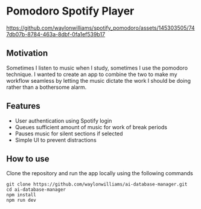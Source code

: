 # Pomodoro Spotify Player

https://github.com/waylonwilliams/spotify_pomodoro/assets/145303505/747db07b-8784-463a-8dbf-0fa1ef539b17

## Motivation

Sometimes I listen to music when I study, sometimes I use the pomodoro technique. I wanted to create an app to combine the two to make my workflow seamless by letting the music dictate the work I should be doing rather than a bothersome alarm.

## Features

* User authentication using Spotify login
* Queues sufficient amount of music for work of break periods
* Pauses music for silent sections if selected
* Simple UI to prevent distractions

## How to use


Clone the repository and run the app locally using the following commands

```
git clone https://github.com/waylonwilliams/ai-database-manager.git
cd ai-database-manager
npm install
npm run dev
```
